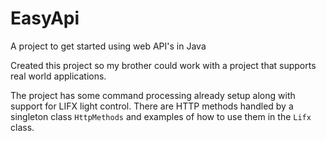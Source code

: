 # EasyApi
A project to get started using web API's in Java

Created this project so my brother could work with a project that supports real world applications.

The project has some command processing already setup along with support for LIFX light control. 
There are HTTP methods handled by a singleton class `HttpMethods` and examples of how to use them in the `Lifx` class.
